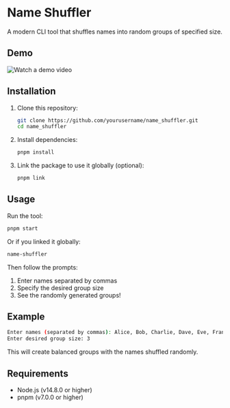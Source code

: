 # Name Shuffler

A modern CLI tool that shuffles names into random groups of specified size.

## Demo

![Watch a demo video](./assets/demo.avif)

## Installation

1. Clone this repository:

   ```bash
   git clone https://github.com/yourusername/name_shuffler.git
   cd name_shuffler
   ```

2. Install dependencies:

   ```bash
   pnpm install
   ```

3. Link the package to use it globally (optional):

   ```bash
   pnpm link
   ```

## Usage

Run the tool:

```bash
pnpm start
```

Or if you linked it globally:

```bash
name-shuffler
```

Then follow the prompts:

1. Enter names separated by commas
2. Specify the desired group size
3. See the randomly generated groups!

## Example

```bash
Enter names (separated by commas): Alice, Bob, Charlie, Dave, Eve, Frank, Grace, Heidi
Enter desired group size: 3
```

This will create balanced groups with the names shuffled randomly.

## Requirements

- Node.js (v14.8.0 or higher)
- pnpm (v7.0.0 or higher)
